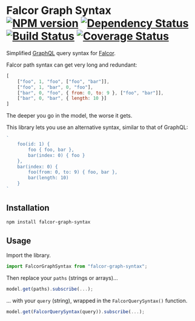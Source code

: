 # Falcor Graph Syntax <br /> [![NPM version](https://badge.fury.io/js/falcor-graph-syntax.svg)](https://badge.fury.io/js/falcor-graph-syntax) [![Dependency Status](https://david-dm.org/giovannicalo/falcor-graph-syntax.svg)](https://david-dm.org/giovannicalo/falcor-graph-syntax) [![Build Status](https://travis-ci.org/giovannicalo/falcor-graph-syntax.svg?branch=master)](https://travis-ci.org/giovannicalo/falcor-graph-syntax) [![Coverage Status](https://coveralls.io/repos/giovannicalo/falcor-graph-syntax/badge.svg?branch=master&service=github)](https://coveralls.io/github/giovannicalo/falcor-graph-syntax?branch=master)

Simplified [GraphQL](https://github.com/facebook/graphql) query syntax for [Falcor](https://github.com/Netflix/falcor).

Falcor path syntax can get very long and redundant:

```javascript
[
	["foo", 1, "foo", ["foo", "bar"]],
	["foo", 1, "bar", 0, "foo"],
	["bar", 0, "foo", { from: 0, to: 9 }, ["foo", "bar"]],
	["bar", 0, "bar", { length: 10 }]
]
```

The deeper you go in the model, the worse it gets.

This library lets you use an alternative syntax, similar to that of GraphQL:

```javascript
`
	foo(id: 1) {
		foo { foo, bar },
		bar(index: 0) { foo }
	},
	bar(index: 0) {
		foo(from: 0, to: 9) { foo, bar },
		bar(length: 10)
	}
`
```

## Installation

```bash
npm install falcor-graph-syntax
```

## Usage

Import the library.

```javascript
import FalcorGraphSyntax from "falcor-graph-syntax";
```

Then replace your `paths` (strings or arrays)...

```javascript
model.get(paths).subscribe(...);
```

... with your `query` (string), wrapped in the `FalcorQuerySyntax()` function.

```javascript
model.get(FalcorQuerySyntax(query)).subscribe(...);
```
